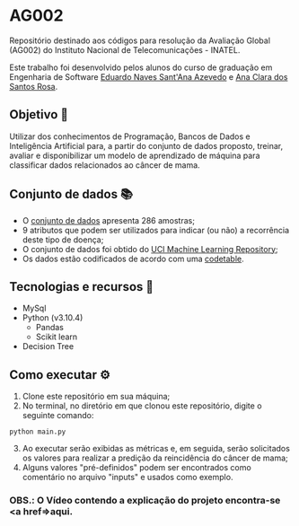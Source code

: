 # AG002
Repositório destinado aos códigos para resolução da Avaliação Global (AG002) do Instituto Nacional de Telecomunicações - INATEL.

Este trabalho foi desenvolvido pelos alunos do curso de graduação em Engenharia de Software <a href="https://github.com/NavesEdu">Eduardo Naves Sant'Ana Azevedo</a> e <a href="https://github.com/anaclarasantr">Ana Clara dos Santos Rosa</a>.

## Objetivo 🎯
 Utilizar dos conhecimentos de Programação, Bancos de Dados e Inteligência Artificial para, a partir do conjunto de dados proposto, treinar, avaliar e disponibilizar um modelo de aprendizado de máquina para classificar dados relacionados ao câncer de mama.

 ## Conjunto de dados 📚
 - O <a href="https://raw.githubusercontent.com/marcelovca90-inatel/AG002/main/dump.sql">conjunto de dados</a> apresenta 286 amostras;
 - 9 atributos que podem ser utilizados para indicar (ou não) a recorrência deste tipo de doença;
 - O conjunto de dados foi obtido do <a href="https://archive.ics.uci.edu/ml/datasets/Breast+Cancer">UCI Machine Learning Repository</a>;
 - Os dados estão codificados de acordo com uma <a href="https://raw.githubusercontent.com/marcelovca90-inatel/AG002/main/codetable.png">codetable</a>.

## Tecnologias e recursos 🚀
- MySql
- Python (v3.10.4)
    - Pandas
    - Scikit learn
- Decision Tree

## Como executar ⚙️
1. Clone este repositório em sua máquina;
2. No terminal, no diretório em que clonou este repositório, digite o seguinte comando:
```
python main.py
```
3. Ao executar serão exibidas as métricas e, em seguida, serão solicitados os valores para realizar a predição da reincidência do câncer de mama;
4. Alguns valores "pré-definidos" podem ser encontrados como comentário no arquivo "inputs" e usados como exemplo.

### OBS.: O Vídeo contendo a explicação do projeto encontra-se <a href=>aqui</a>.

